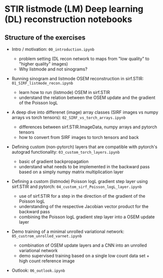 # STIR listmode (LM) Deep learning (DL) reconstruction notebooks

## Structure of the exercises

- Intro / motivation: `00_introduction.ipynb`
   - problem setting (DL recon network to maps from "low quality" to "higher quality" images)
   - Why listmode and not sinograms?

- Running sinogram and listmode OSEM reconstruction in sirf.STIR: `01_SIRF_listmode_recon.ipynb`
   - learn how to run (listmode) OSEM in sirf.STIR
   - understand the relation between the OSEM update and the gradient of the Poisson logL

- A deep dive into differenet (image) array classes (SIRF images vs numpy arrays vs torch tensors): `02_SIRF_vs_torch_arrays.ipynb`
   - differences between sirf.STIR.ImageData, numpy arrays and pytorch tensors
   - how to convert from SIRF images to torch tensors and back

- Defining custom (non-pytorch) layers that are compatible with pytorch's autograd functionality: `03_custom_torch_layers.ipynb`
   - basic of gradient backpropagation
   - understand what needs to be implemented in the backward pass based on a simply numpy matrix
     multiplication layer

- Defining a custom (listmode) Poisson logL gradient step layer using sirf.STIR and pytorch: `04_custom_sirf_Poisson_logL_layer.ipynb`
   - use of sirf.STIR for a step in the direction of the gradient of the Poisson logL
   - understanding of the respective Jacobian vector product for the backward pass
   - combining the Poisson logL gradient step layer into a OSEM update layer

- Demo training of a minimal unrolled variational network: `05_custrom_unrolled_varnet.ipynb`
   - combination of OSEM update layers and a CNN into an unrolled variational network
   - demo supervised training based on a single low count data set + high count reference image 

- Outlook: `06_outlook.ipynb`
